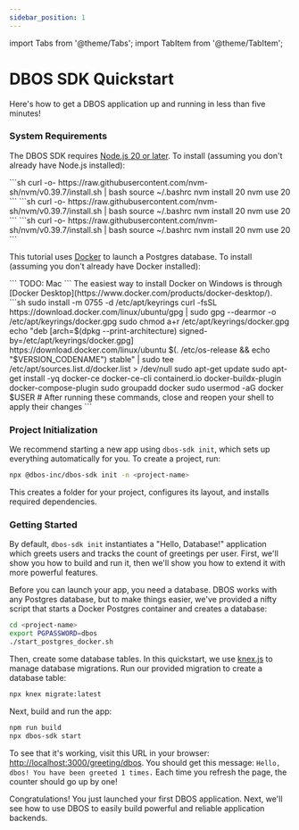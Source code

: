 ```yaml
---
sidebar_position: 1
---
```


import Tabs from '@theme/Tabs';
import TabItem from '@theme/TabItem';


# DBOS SDK Quickstart

Here's how to get a DBOS application up and running in less than five minutes!

### System Requirements
The DBOS SDK requires [Node.js 20 or later](https://nodejs.org/en).  To install (assuming you don't already have Node.js installed):

<Tabs groupId="operating-systems">
  <TabItem value="mac" label="macOS">
  ```sh
curl -o- https://raw.githubusercontent.com/nvm-sh/nvm/v0.39.7/install.sh | bash
source ~/.bashrc
nvm install 20
nvm use 20
  ```
  </TabItem>
  <TabItem value="win" label="Windows (WSL)">
  ```sh
curl -o- https://raw.githubusercontent.com/nvm-sh/nvm/v0.39.7/install.sh | bash
source ~/.bashrc
nvm install 20
nvm use 20
  ```
  </TabItem>
  <TabItem value="ubuntu" label="Ubuntu">
  ```sh
curl -o- https://raw.githubusercontent.com/nvm-sh/nvm/v0.39.7/install.sh | bash
source ~/.bashrc
nvm install 20
nvm use 20
  ```
  </TabItem>
</Tabs>

This tutorial uses [Docker](https://www.docker.com/) to launch a Postgres database.  To install (assuming you don't already have Docker installed):

<Tabs groupId="operating-systems">
  <TabItem value="mac" label="macOS">
  ```
  TODO: Mac
  ```
  </TabItem>
  <TabItem value="win" label="Windows (WSL)">
  The easiest way to install Docker on Windows is through [Docker Desktop](https://www.docker.com/products/docker-desktop/).
  </TabItem>
  <TabItem value="ubuntu" label="Ubuntu">
  ```sh
sudo install -m 0755 -d /etc/apt/keyrings
curl -fsSL https://download.docker.com/linux/ubuntu/gpg | sudo gpg --dearmor -o /etc/apt/keyrings/docker.gpg
sudo chmod a+r /etc/apt/keyrings/docker.gpg
echo "deb [arch=$(dpkg --print-architecture) signed-by=/etc/apt/keyrings/docker.gpg] https://download.docker.com/linux/ubuntu $(. /etc/os-release && echo "$VERSION_CODENAME") stable" | sudo tee /etc/apt/sources.list.d/docker.list > /dev/null
sudo apt-get update
sudo apt-get install -yq docker-ce docker-ce-cli containerd.io docker-buildx-plugin docker-compose-plugin
sudo groupadd docker
sudo usermod -aG docker $USER
# After running these commands, close and reopen your shell to apply their changes
  ```
  </TabItem>
</Tabs>


### Project Initialization

We recommend starting a new app using `dbos-sdk init`, which sets up everything automatically for you.
To create a project, run:

```sh
npx @dbos-inc/dbos-sdk init -n <project-name>
```

This creates a folder for your project, configures its layout, and installs required dependencies.

### Getting Started

By default, `dbos-sdk init` instantiates a "Hello, Database!" application which greets users and tracks the count of greetings per user.
First, we'll show you how to build and run it, then we'll show you how to extend it with more powerful features.

Before you can launch your app, you need a database.
DBOS works with any Postgres database, but to make things easier, we've provided a nifty script that starts a Docker Postgres container and creates a database:

```sh
cd <project-name>
export PGPASSWORD=dbos
./start_postgres_docker.sh
```

Then, create some database tables.
In this quickstart, we use [knex.js](https://knexjs.org/) to manage database migrations.
Run our provided migration to create a database table:

```sh
npx knex migrate:latest
```

Next, build and run the app:

```sh
npm run build
npx dbos-sdk start
```

To see that it's working, visit this URL in your browser: [http://localhost:3000/greeting/dbos](http://localhost:3000/greeting/dbos).  You should get this message: `Hello, dbos! You have been greeted 1 times.` Each time you refresh the page, the counter should go up by one!

Congratulations!  You just launched your first DBOS application.
Next, we'll see how to use DBOS to easily build powerful and reliable application backends.
